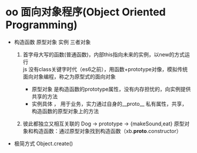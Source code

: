 # oo  面向对象程序(Object Oriented Programming)



- 构造函数  原型对象  实例   三者对象
    1. 首字母大写的函数(普通函数)，内部this指向未来的实例，以new的方式运行  
        js 没有class关键字时代（es6之前），用函数+prototype对像，模拟传统面向对象编程，称之为原型式的面向对象
        - 原型对象 是构造函数的prototype属性，没有内存担忧的，向实例提供共享的方法
        - 实例具体 ， 用于业务，实力通过自身的__proto__ 私有属性，共享，构造函数的原型对象上的方法


    2. 彼此都独立又相互关联的
        Dog ->  prototype  ->  {makeSound,eat}
        原型对象和构造函数：通过原型对象找到构造函数（xb.__proto__.constructor）  



- 极简方式 Object.create()